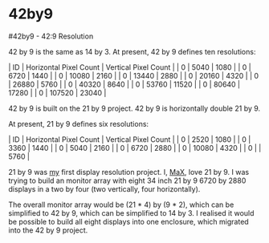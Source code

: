 # 42by9

#42by9 - 42:9 Resolution

42 by 9 is the same as 14 by 3.
At present, 42 by 9 defines ten resolutions:

| ID | Horizontal Pixel Count | Vertical Pixel Count |
| 0  | 5040                   | 1080                 |
| 0  | 6720                   | 1440                 |
| 0  | 10080                  | 2160                 |
| 0  | 13440                  | 2880                 |
| 0  | 20160                  | 4320                 |
| 0  | 26880                  | 5760                 |
| 0  | 40320                  | 8640                 |
| 0  | 53760                  | 11520                |
| 0  | 80640                  | 17280                |
| 0  | 107520                 | 23040                |

42 by 9 is built on the 21 by 9 project. 42 by 9 is horizontally double 21 by 9.

At present, 21 by 9 defines six resolutions:

| ID | Horizontal Pixel Count | Vertical Pixel Count |
| 0  | 2520                   | 1080                 |
| 0  | 3360                   | 1440                 |
| 0  | 5040                   | 2160                 |
| 0  | 6720                   | 2880                 |
| 0  | 10080                  | 4320                 |
| 0  |                   | 5760                 |

21 by 9 was [my](https://tiwtter.com/MaX_MSD) first display resolution project. I, [MaX](https://tiwtter.com/MaX_MSD), love 21 by 9. I was trying to build an monitor array with eight 34 inch 21 by 9 6720 by 2880 displays in a two by four (two vertically, four horizontally).

The overall monitor array would be (21 * 4) by (9 * 2), which can be simplified to 42 by 9, which can be simplified to 14 by 3.
I realised it would be possible to build all eight displays into one enclosure, which migrated into the 42 by 9 project.
